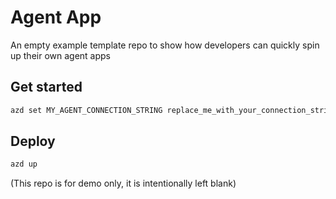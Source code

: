 # Agent App
An empty example template repo to show how developers can quickly spin up their own agent apps

## Get started

```sh
azd set MY_AGENT_CONNECTION_STRING replace_me_with_your_connection_string
```

## Deploy

```sh
azd up
```


(This repo is for demo only, it is intentionally left blank)
